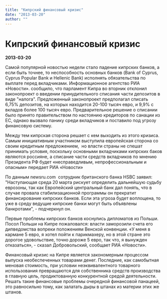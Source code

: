 ```yaml
---
title: "Кипрский финансовый кризис"
date: "2013-03-20"
author: ""
---
```


# Кипрский финансовый кризис

**2013-03-20** 

Самой популярной новостью недели стало падение кипрских банков, а если быть точнее, то неспособность основных банков (Bank of Cyprus, Cyprus Popular Bank и Hellenic Bank) исполнять обязательства по выплате перед вкладчиками. Информационное агентство РИА «Новости». сообщило, что парламент Кипра во вторник отклонил законопроект о введении принудительного списания части депозитов в виде "налога". Предложенный законопроект предполагал списать 6,75% депозитов, на которых находится 20-100 тысяч евро, и 9,9% с вкладов более 100 тысяч евро. Предварительное решение о списании было принято правительством по настоянию кредиторов по санации из ЕС, однако вызвало панику среди вкладчиков и поставило под угрозу финансовую систему.

Между тем кипрская сторона решает с кем выходить из этого кризиса. Самым инициативным участником выступила европейская сторона со своим кредитным предложением,  но власти страны не спешат принимать условия, поскольку основными вкладчиками кипрских баков являются россияне, а списание части средств вкладчиков по мнению Президента РФ будет «несправедливым, непрофессиональным и опасным» передает РИА «Новости»    

По данным newsru.com  сотрудник британского банка HSBC заявил: "Наступающая среда 20 марта рискует определить дальнейшую судьбу еврозоны, так как Европейский центральный банк дал понять, что в случае провала стабилизационной программы он прекратит финансирование кипрских банков. Если эта угроза будет воплощена, то уже в среду ведущие кипрские банки могут быть объявлены банкротами", - подчеркнул он.

Первые проблемы кипрских банков коснулись дипломатов из Польши. Посол Польши на Кипре пожаловался: власти заморозили счета его дипведомства вопреки положениям Венской конвенции. «У меня в кармане 5 евро, я хотел пойти к парикмахеру, но в этой стране это дорогое удовольствие, точно дороже 5 евро, так что, я вынужден отказаться», - сказал Добровольский, сообщает РИА «Новости».

Финансовый кризис на Кипре является закономерным процессом выпуска необеспеченных товарами денег. Последние, как самобытная меновая стоимость, при условии неэквивалентного товарного использования превращаются для собственника средств производства в главную цель, продиктованную конкурентной средой деятельности. Решать такие финансовые проблемы очередной финансовой панацеей, это равносильно тому, как залатать дыры в штанах из материи этих же штанов.